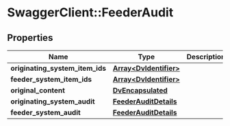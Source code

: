 # SwaggerClient::FeederAudit

## Properties
Name | Type | Description | Notes
------------ | ------------- | ------------- | -------------
**originating_system_item_ids** | [**Array&lt;DvIdentifier&gt;**](DvIdentifier.md) |  | [optional] 
**feeder_system_item_ids** | [**Array&lt;DvIdentifier&gt;**](DvIdentifier.md) |  | [optional] 
**original_content** | [**DvEncapsulated**](DvEncapsulated.md) |  | [optional] 
**originating_system_audit** | [**FeederAuditDetails**](FeederAuditDetails.md) |  | 
**feeder_system_audit** | [**FeederAuditDetails**](FeederAuditDetails.md) |  | [optional] 

